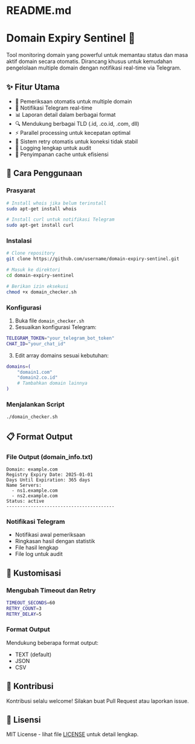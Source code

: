 # README.md
# Domain Expiry Sentinel 🚨

Tool monitoring domain yang powerful untuk memantau status dan masa aktif domain secara otomatis. Dirancang khusus untuk kemudahan pengelolaan multiple domain dengan notifikasi real-time via Telegram.

## ✨ Fitur Utama

- 🔄 Pemeriksaan otomatis untuk multiple domain
- 📱 Notifikasi Telegram real-time
- 📊 Laporan detail dalam berbagai format
- 🔍 Mendukung berbagai TLD (.id, .co.id, .com, dll)
- ⚡ Parallel processing untuk kecepatan optimal
- 🔄 Sistem retry otomatis untuk koneksi tidak stabil
- 📝 Logging lengkap untuk audit
- 💾 Penyimpanan cache untuk efisiensi

## 🚀 Cara Penggunaan

### Prasyarat
```bash
# Install whois jika belum terinstall
sudo apt-get install whois

# Install curl untuk notifikasi Telegram
sudo apt-get install curl
```

### Instalasi
```bash
# Clone repository
git clone https://github.com/username/domain-expiry-sentinel.git

# Masuk ke direktori
cd domain-expiry-sentinel

# Berikan izin eksekusi
chmod +x domain_checker.sh
```

### Konfigurasi
1. Buka file `domain_checker.sh`
2. Sesuaikan konfigurasi Telegram:
```bash
TELEGRAM_TOKEN="your_telegram_bot_token"
CHAT_ID="your_chat_id"
```
3. Edit array domains sesuai kebutuhan:
```bash
domains=(
    "domain1.com"
    "domain2.co.id"
    # Tambahkan domain lainnya
)
```

### Menjalankan Script
```bash
./domain_checker.sh
```

## 📋 Format Output

### File Output (domain_info.txt)
```
Domain: example.com
Registry Expiry Date: 2025-01-01
Days Until Expiration: 365 days
Name Servers:
  - ns1.example.com
  - ns2.example.com
Status: active
----------------------------------------
```

### Notifikasi Telegram
- Notifikasi awal pemeriksaan
- Ringkasan hasil dengan statistik
- File hasil lengkap
- File log untuk audit

## 🔧 Kustomisasi

### Mengubah Timeout dan Retry
```bash
TIMEOUT_SECONDS=60
RETRY_COUNT=3
RETRY_DELAY=5
```

### Format Output
Mendukung beberapa format output:
- TEXT (default)
- JSON
- CSV

## 🤝 Kontribusi
Kontribusi selalu welcome! Silakan buat Pull Request atau laporkan issue.

## 📝 Lisensi
MIT License - lihat file [LICENSE](LICENSE) untuk detail lengkap.
